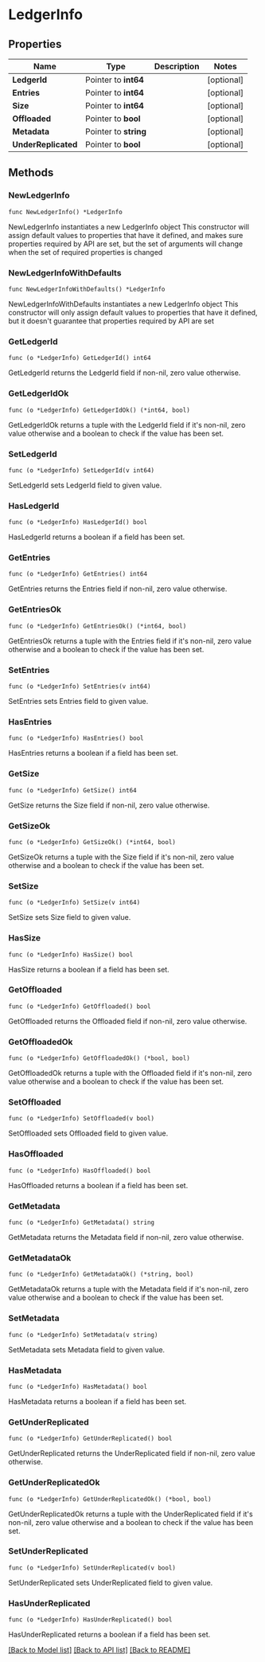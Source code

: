 # LedgerInfo

## Properties

Name | Type | Description | Notes
------------ | ------------- | ------------- | -------------
**LedgerId** | Pointer to **int64** |  | [optional] 
**Entries** | Pointer to **int64** |  | [optional] 
**Size** | Pointer to **int64** |  | [optional] 
**Offloaded** | Pointer to **bool** |  | [optional] 
**Metadata** | Pointer to **string** |  | [optional] 
**UnderReplicated** | Pointer to **bool** |  | [optional] 

## Methods

### NewLedgerInfo

`func NewLedgerInfo() *LedgerInfo`

NewLedgerInfo instantiates a new LedgerInfo object
This constructor will assign default values to properties that have it defined,
and makes sure properties required by API are set, but the set of arguments
will change when the set of required properties is changed

### NewLedgerInfoWithDefaults

`func NewLedgerInfoWithDefaults() *LedgerInfo`

NewLedgerInfoWithDefaults instantiates a new LedgerInfo object
This constructor will only assign default values to properties that have it defined,
but it doesn't guarantee that properties required by API are set

### GetLedgerId

`func (o *LedgerInfo) GetLedgerId() int64`

GetLedgerId returns the LedgerId field if non-nil, zero value otherwise.

### GetLedgerIdOk

`func (o *LedgerInfo) GetLedgerIdOk() (*int64, bool)`

GetLedgerIdOk returns a tuple with the LedgerId field if it's non-nil, zero value otherwise
and a boolean to check if the value has been set.

### SetLedgerId

`func (o *LedgerInfo) SetLedgerId(v int64)`

SetLedgerId sets LedgerId field to given value.

### HasLedgerId

`func (o *LedgerInfo) HasLedgerId() bool`

HasLedgerId returns a boolean if a field has been set.

### GetEntries

`func (o *LedgerInfo) GetEntries() int64`

GetEntries returns the Entries field if non-nil, zero value otherwise.

### GetEntriesOk

`func (o *LedgerInfo) GetEntriesOk() (*int64, bool)`

GetEntriesOk returns a tuple with the Entries field if it's non-nil, zero value otherwise
and a boolean to check if the value has been set.

### SetEntries

`func (o *LedgerInfo) SetEntries(v int64)`

SetEntries sets Entries field to given value.

### HasEntries

`func (o *LedgerInfo) HasEntries() bool`

HasEntries returns a boolean if a field has been set.

### GetSize

`func (o *LedgerInfo) GetSize() int64`

GetSize returns the Size field if non-nil, zero value otherwise.

### GetSizeOk

`func (o *LedgerInfo) GetSizeOk() (*int64, bool)`

GetSizeOk returns a tuple with the Size field if it's non-nil, zero value otherwise
and a boolean to check if the value has been set.

### SetSize

`func (o *LedgerInfo) SetSize(v int64)`

SetSize sets Size field to given value.

### HasSize

`func (o *LedgerInfo) HasSize() bool`

HasSize returns a boolean if a field has been set.

### GetOffloaded

`func (o *LedgerInfo) GetOffloaded() bool`

GetOffloaded returns the Offloaded field if non-nil, zero value otherwise.

### GetOffloadedOk

`func (o *LedgerInfo) GetOffloadedOk() (*bool, bool)`

GetOffloadedOk returns a tuple with the Offloaded field if it's non-nil, zero value otherwise
and a boolean to check if the value has been set.

### SetOffloaded

`func (o *LedgerInfo) SetOffloaded(v bool)`

SetOffloaded sets Offloaded field to given value.

### HasOffloaded

`func (o *LedgerInfo) HasOffloaded() bool`

HasOffloaded returns a boolean if a field has been set.

### GetMetadata

`func (o *LedgerInfo) GetMetadata() string`

GetMetadata returns the Metadata field if non-nil, zero value otherwise.

### GetMetadataOk

`func (o *LedgerInfo) GetMetadataOk() (*string, bool)`

GetMetadataOk returns a tuple with the Metadata field if it's non-nil, zero value otherwise
and a boolean to check if the value has been set.

### SetMetadata

`func (o *LedgerInfo) SetMetadata(v string)`

SetMetadata sets Metadata field to given value.

### HasMetadata

`func (o *LedgerInfo) HasMetadata() bool`

HasMetadata returns a boolean if a field has been set.

### GetUnderReplicated

`func (o *LedgerInfo) GetUnderReplicated() bool`

GetUnderReplicated returns the UnderReplicated field if non-nil, zero value otherwise.

### GetUnderReplicatedOk

`func (o *LedgerInfo) GetUnderReplicatedOk() (*bool, bool)`

GetUnderReplicatedOk returns a tuple with the UnderReplicated field if it's non-nil, zero value otherwise
and a boolean to check if the value has been set.

### SetUnderReplicated

`func (o *LedgerInfo) SetUnderReplicated(v bool)`

SetUnderReplicated sets UnderReplicated field to given value.

### HasUnderReplicated

`func (o *LedgerInfo) HasUnderReplicated() bool`

HasUnderReplicated returns a boolean if a field has been set.


[[Back to Model list]](../README.md#documentation-for-models) [[Back to API list]](../README.md#documentation-for-api-endpoints) [[Back to README]](../README.md)


